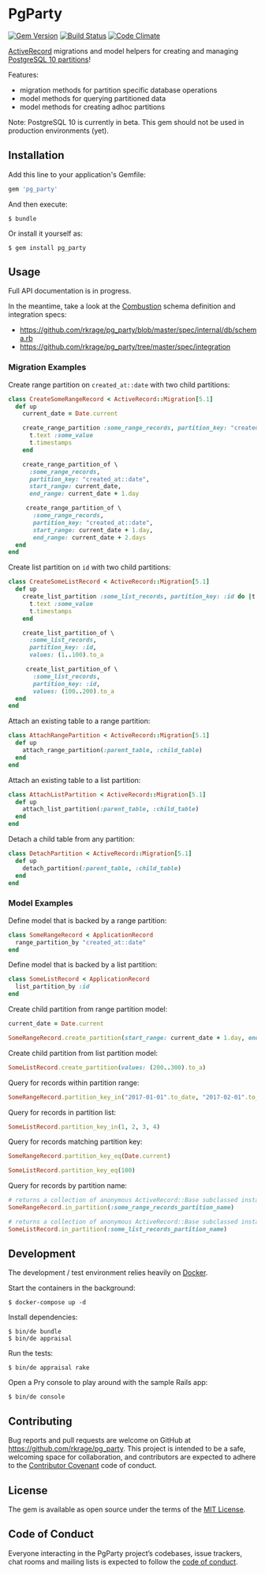 # PgParty

[![Gem Version](https://badge.fury.io/rb/pg_party.svg)][rubygems]
[![Build Status](https://circleci.com/gh/rkrage/pg_party.svg?&style=shield)][circle]
[![Code Climate](https://codeclimate.com/github/rkrage/pg_party/badges/gpa.svg)][climate]

[rubygems]: https://rubygems.org/gems/pg_party
[circle]:   https://circleci.com/gh/rkrage/pg_party
[climate]:  https://codeclimate.com/github/rkrage/pg_party

[ActiveRecord](http://guides.rubyonrails.org/active_record_basics.html) migrations and model helpers for creating and managing [PostgreSQL 10 partitions](https://www.postgresql.org/docs/10/static/ddl-partitioning.html)!

Features:
  - migration methods for partition specific database operations
  - model methods for querying partitioned data
  - model methods for creating adhoc partitions

Note: PostgreSQL 10 is currently in beta. This gem should not be used in production environments (yet).

## Installation

Add this line to your application's Gemfile:

```ruby
gem 'pg_party'
```

And then execute:

    $ bundle

Or install it yourself as:

    $ gem install pg_party

## Usage

Full API documentation is in progress.

In the meantime, take a look at the [Combustion](https://github.com/pat/combustion) schema definition and integration specs:
  - https://github.com/rkrage/pg_party/blob/master/spec/internal/db/schema.rb
  - https://github.com/rkrage/pg_party/tree/master/spec/integration

### Migration Examples

Create range partition on `created_at::date` with two child partitions:

```ruby
class CreateSomeRangeRecord < ActiveRecord::Migration[5.1]
  def up
    current_date = Date.current

    create_range_partition :some_range_records, partition_key: "created_at::date" do |t|
      t.text :some_value
      t.timestamps
    end

    create_range_partition_of \
      :some_range_records,
      partition_key: "created_at::date",
      start_range: current_date,
      end_range: current_date + 1.day

     create_range_partition_of \
       :some_range_records,
       partition_key: "created_at::date",
       start_range: current_date + 1.day,
       end_range: current_date + 2.days
  end
end
```

Create list partition on `id` with two child partitions:

```ruby
class CreateSomeListRecord < ActiveRecord::Migration[5.1]
  def up
    create_list_partition :some_list_records, partition_key: :id do |t|
      t.text :some_value
      t.timestamps
    end

    create_list_partition_of \
      :some_list_records,
      partition_key: :id,
      values: (1..100).to_a

     create_list_partition_of \
       :some_list_records,
       partition_key: :id,
       values: (100..200).to_a
  end
end
```

Attach an existing table to a range partition:

```ruby
class AttachRangePartition < ActiveRecord::Migration[5.1]
  def up
    attach_range_partition(:parent_table, :child_table)
  end
end
```

Attach an existing table to a list partition:

```ruby
class AttachListPartition < ActiveRecord::Migration[5.1]
  def up
    attach_list_partition(:parent_table, :child_table)
  end
end
```

Detach a child table from any partition:

```ruby
class DetachPartition < ActiveRecord::Migration[5.1]
  def up
    detach_partition(:parent_table, :child_table)
  end
end
```

### Model Examples

Define model that is backed by a range partition:

```ruby
class SomeRangeRecord < ApplicationRecord
  range_partition_by "created_at::date"
end
 ```

Define model that is backed by a list partition:

```ruby
class SomeListRecord < ApplicationRecord
  list_partition_by :id
end
```

Create child partition from range partition model:

```ruby
current_date = Date.current

SomeRangeRecord.create_partition(start_range: current_date + 1.day, end_range: current_date + 2.days)
```

Create child partition from list partition model:

```ruby
SomeListRecord.create_partition(values: (200..300).to_a)
```

Query for records within partition range:

```ruby
SomeRangeRecord.partition_key_in("2017-01-01".to_date, "2017-02-01".to_date)
```

Query for records in partition list:

```ruby
SomeListRecord.partition_key_in(1, 2, 3, 4)
```

Query for records matching partition key:

```ruby
SomeRangeRecord.partition_key_eq(Date.current)

SomeListRecord.partition_key_eq(100)
```

Query for records by partition name:

```ruby
# returns a collection of anonymous ActiveRecord::Base subclassed instances
SomeRangeRecord.in_partition(:some_range_records_partition_name)

# returns a collection of anonymous ActiveRecord::Base subclassed instances
SomeListRecord.in_partition(:some_list_records_partition_name)
```

## Development

The development / test environment relies heavily on [Docker](https://docs.docker.com).

Start the containers in the background:

    $ docker-compose up -d

Install dependencies:

    $ bin/de bundle
    $ bin/de appraisal

Run the tests:

    $ bin/de appraisal rake

Open a Pry console to play around with the sample Rails app:

    $ bin/de console

## Contributing

Bug reports and pull requests are welcome on GitHub at https://github.com/rkrage/pg_party. This project is intended to be a safe, welcoming space for collaboration, and contributors are expected to adhere to the [Contributor Covenant](http://contributor-covenant.org) code of conduct.

## License

The gem is available as open source under the terms of the [MIT License](http://opensource.org/licenses/MIT).

## Code of Conduct

Everyone interacting in the PgParty project’s codebases, issue trackers, chat rooms and mailing lists is expected to follow the [code of conduct](https://github.com/rkrage/pg_party/blob/master/CODE_OF_CONDUCT.md).
